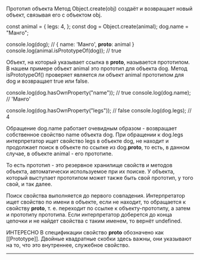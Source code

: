 Прототип объекта
Метод Object.create(obj) создаёт и возвращает новый объект, связывая его с объектом obj.

const animal = {
  legs: 4,
};
const dog = Object.create(animal);
dog.name = "Манго";

console.log(dog); // { name: 'Манго', __proto__: animal }
console.log(animal.isPrototypeOf(dog)); // true

Объект, на который указывает ссылка в __proto__, называется прототипом. В нашем примере объект animal это прототип для объекта dog. Метод isPrototypeOf() проверяет является ли объект animal прототипом для dog и возвращает true или false.

console.log(dog.hasOwnProperty("name")); // true
console.log(dog.name); // 'Манго'

console.log(dog.hasOwnProperty("legs")); // false
console.log(dog.legs); // 4

Обращение dog.name работает очевидным образом - возвращает собственное свойство name объекта dog. При обращении к dog.legs интерпретатор ищет свойство legs в объекте dog, не находит и продолжает поиск в объекте по ссылке из dog.__proto__, то есть, в данном случае, в объекте animal - его прототипе.

То есть прототип - это резервное хранилище свойств и методов объекта, автоматически используемое при их поиске. У объекта, который выступает прототипом может также быть свой прототип, у того свой, и так далее.

Поиск свойства выполняется до первого совпадения. Интерпретатор ищет свойство по имени в объекте, если не находит, то обращается к свойству __proto__, т. е. переходит по ссылке к объекту-прототипу, а затем и прототипу прототипа. Если интерпретатор доберется до конца цепочки и не найдет свойства с таким именем, то вернёт undefined.

ИНТЕРЕСНО
В спецификации свойство __proto__ обозначено как [[Prototype]]. Двойные квадратные скобки здесь важны, они указывают на то, что это внутреннее, служебное свойство.
___________________________________________
